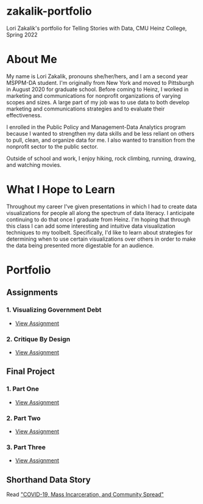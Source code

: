 # zakalik-portfolio
Lori Zakalik's portfolio for Telling Stories with Data, CMU Heinz College, Spring 2022

# About Me
My name is Lori Zakalik, pronouns she/her/hers, and I am a second year MSPPM-DA student. I'm originally from New York and moved to Pittsburgh in August 2020 for graduate school. Before coming to Heinz, I worked in marketing and communications for nonprofit organizations of varying scopes and sizes. A large part of my job was to use data to both develop marketing and communications strategies and to evaluate their effectiveness. 

I enrolled in the Public Policy and Management-Data Analytics program because I wanted to strengthen my data skills and be less reliant on others to pull, clean, and organize data for me. I also wanted to transition from the nonprofit sector to the public sector. 

Outside of school and work, I enjoy hiking, rock climbing, running, drawing, and watching movies. 

# What I Hope to Learn
Throughout my career I've given presentations in which I had to create data visualizations for people all along the spectrum of data literacy. I anticipate continuing to do that once I graduate from Heinz. I'm hoping that through this class I can add some interesting and intuitive data visualization techniques to my toolbelt. Specifically, I'd like to learn about strategies for determining when to use certain visualizations over others in order to make the data being presented more digestable for an audience. 

# Portfolio
## Assignments 
### 1. Visualizing Government Debt
* [View Assignment](https://lzak88.github.io/zakalik-portfolio/datavizhw2.html)

### 2. Critique By Design
* [View Assignment](https://lzak88.github.io/zakalik-portfolio/hw3-4.html)

## Final Project
### 1. Part One
* [View Assignment](https://lzak88.github.io/zakalik-portfolio/final-project-part-1.html)

### 2. Part Two
* [View Assignment](https://lzak88.github.io/zakalik-portfolio/final-project-part-2.html)

### 3. Part Three
* [View Assignment](https://lzak88.github.io/zakalik-portfolio/final-project-part-3.html)

## Shorthand Data Story
Read ["COVID-19, Mass Incarceration, and Community Spread"](https://carnegiemellon.shorthandstories.com/mass-incarceration-and-the-covid-19-pandemic/index.html)
